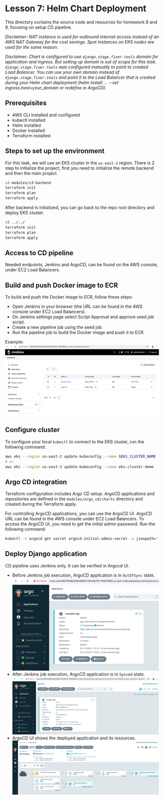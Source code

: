 # Lesson 7: Helm Chart Deployment

This directory contains the source code and resources for homework 8 and 9, focusing on setup CD pipeline.

*Disclaimer: NAT instance is used for outbound internet access instead of an AWS NAT Gateway for the
cost savings.
Spot instances on EKS nodes are used for the same reason.*

*Disclaimer: Chart is configured to use `django.stage.fixer.tools` domain for application and ingress.
But setting up domain is out of scope for this task.
`django.stage.fixer.tools` was configured manually to point to created Load Balancer.
You can use your own domain instead of `django.stage.fixer.tools` and point it to the Load Balancer
that is created during your Helm chart deployment
(helm install ... --set ingress.host=your_domain or redefine in ArgoCD).*

## Prerequisites

- AWS CLI installed and configured
- kubectl installed
- Helm installed
- Docker installed
- Terraform installed

## Steps to set up the environment

For this task, we will use an EKS cluster in the `us-east-2` region.
There is 2 step to initialize the project, first you need to initialize the remote
backend and then the main project.

```sh
cd modules/s3-backend
terraform init
terraform plan
terraform apply

```

After backend is initialized, you can go back to the repo root directory and deploy EKS cluster.

```sh
cd ../../
terraform init
terraform plan
terraform apply

```

## Access to CD pipeline

Needed endpoints, Jenkins and ArgoCD, can be found on the AWS console, under EC2 Load Balancers.

## Build and push Docker image to ECR

To build and push the Docker image to ECR, follow these steps:

- Open Jenkins in your browser (the URL can be found in the AWS console under EC2 Load Balancers).
- On Jenkins settings page select Script Approval and approve seed job script.
- Create a new pipeline job using the seed job.
- Run the pipeline job to build the Docker image and push it to ECR.

Example:
![alt text](docs/img/jenkins-01.png)

## Configure cluster

To configure your local `kubectl` to connect to the EKS cluster, run the following command:

```sh
aws eks --region us-east-2 update-kubeconfig --name $EKS_CLUSTER_NAME
# or
aws eks --region us-east-2 update-kubeconfig --name eks-cluster-demo
```

## Argo CD integration

Terraform configuration includes Argo CD setup.
ArgoCD applications and repositories are defined in the `modules/argo_cd/charts` directory and
created during the Terraform apply.

For controlling ArgoCD applications, you can use the ArgoCD UI.
ArgoCD URL can be found in the AWS console under EC2 Load Balancers.
To access the ArgoCD UI, you need to get the initial admin password. Run the following command:

```sh
kubectl -n argocd get secret argocd-initial-admin-secret -o jsonpath="{.data.password}" | base64 -d
```

## Deploy Django application

CD pipeline uses Jenkins only.
It can be verified in Argocd UI.

- Before Jenkins job execution, ArgoCD application is in `OutOfSync` state.
![alt text](docs/img/argocd-01.png)
- After Jenkins job execution, ArgoCD application is in `Synced` state.
![alt text](docs/img/argocd-02.png)
- ArgoCD UI shows the deployed application and its resources.
![alt text](docs/img/argocd-03.png)
